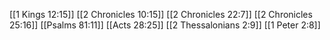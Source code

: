 [[1 Kings 12:15]]
[[2 Chronicles 10:15]]
[[2 Chronicles 22:7]]
[[2 Chronicles 25:16]]
[[Psalms 81:11]]
[[Acts 28:25]]
[[2 Thessalonians 2:9]]
[[1 Peter 2:8]]
